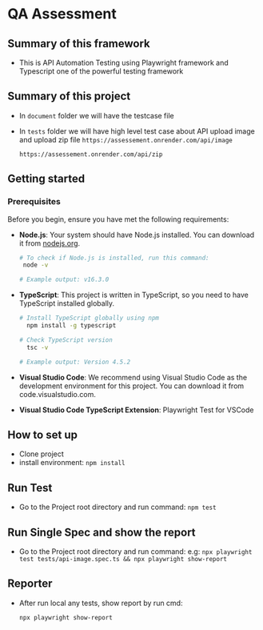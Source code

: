 
# QA Assessment

## Summary of this framework
* This is API Automation Testing using Playwright framework and Typescript one of the powerful testing framework

## Summary of this project
* In `document` folder we will have the testcase file
* In `tests` folder we will have high level test case about API upload image and upload zip file
  `https://assessement.onrender.com/api/image`
  
  `https://assessement.onrender.com/api/zip`

## Getting started

### Prerequisites
Before you begin, ensure you have met the following requirements:

- **Node.js**: Your system should have Node.js installed. You can download it from [nodejs.org](https://nodejs.org/).

  ```sh
  # To check if Node.js is installed, run this command:
   node -v

  # Example output: v16.3.0
  ```

- **TypeScript**: This project is written in TypeScript, so you need to have TypeScript installed globally.

    ```sh
    # Install TypeScript globally using npm
      npm install -g typescript
   
   # Check TypeScript version
      tsc -v
   
   # Example output: Version 4.5.2
    ``` 
- **Visual Studio Code**: We recommend using Visual Studio Code as the development environment for this project. You can download it from code.visualstudio.com.

- **Visual Studio Code TypeScript Extension**: Playwright Test for VSCode

## How to set up

- Clone project
- install environment: `npm install`


## Run Test
* Go to the Project root directory and run command: `npm test`

## Run Single Spec and show the report
* Go to the Project root directory and run command: e.g:  `npx playwright test tests/api-image.spec.ts && npx playwright show-report`

## Reporter

- After run local any tests, show report by run cmd:

  `npx playwright show-report`

